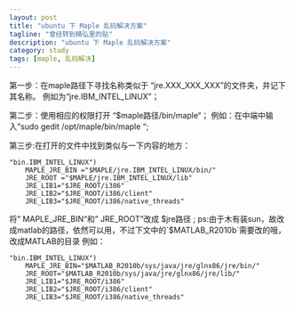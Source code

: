 ```yaml
---
layout: post
title: "ubuntu 下 Maple 乱码解决方案"
tagline: "曾经转到精弘里的贴"
description: "ubuntu 下 Maple 乱码解决方案"
category: study
tags: [maple, 乱码解决]
---
```



第一步：在maple路径下寻找名称类似于 “jre.XXX_XXX_XXX”的文件夹，并记下其名称。
例如为“jre.IBM_INTEL_LINUX”；
 
第二步：使用相应的权限打开 “$maple路径/bin/maple“；
例如：在中端中输入”sudo gedit /opt/maple/bin/maple “;
 
第三步:在打开的文件中找到类似与一下内容的地方：
 
    "bin.IBM_INTEL_LINUX")
        MAPLE_JRE_BIN ="$MAPLE/jre.IBM_INTEL_LINUX/bin/"
        JRE_ROOT ="$MAPLE/jre.IBM_INTEL_LINUX/lib"
        JRE_LIB1="$JRE_ROOT/i386"
        JRE_LIB2="$JRE_ROOT/i386/client"
        JRE_LIB3="$JRE_ROOT/i386/native_threads"
 

将“ MAPLE_JRE_BIN“和” JRE_ROOT”改成 $jre路径 ; 
ps:由于木有装sun，故改成matlab的路径，依然可以用，不过下文中的`$MATLAB_R2010b`需要改的哦，改成MATLAB的目录
例如：

    "bin.IBM_INTEL_LINUX")
        MAPLE_JRE_BIN="$MATLAB_R2010b/sys/java/jre/glnx86/jre/bin/"
        JRE_ROOT="$MATLAB_R2010b/sys/java/jre/glnx86/jre/lib/" 
        JRE_LIB1="$JRE_ROOT/i386"
        JRE_LIB2="$JRE_ROOT/i386/client"
        JRE_LIB3="$JRE_ROOT/i386/native_threads"